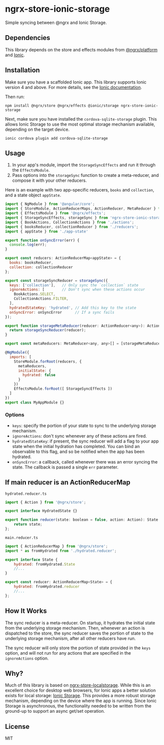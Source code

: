 # ngrx-store-ionic-storage

Simple syncing between @ngrx and Ionic Storage.

## Dependencies

This library depends on the store and effects modules from [@ngrx/platform](https://github.com/ngrx/platform) and [Ionic](https://ionicframework.com/docs/).

## Installation

Make sure you have a scaffolded Ionic app. This library supports Ionic version 4 and above. For more details, see the [Ionic documentation](https://ionicframework.com/docs/building/starting).

Then run:

```
npm install @ngrx/store @ngrx/effects @ionic/storage ngrx-store-ionic-storage
```

Next, make sure you have installed the `cordova-sqlite-storage` plugin. This allows Ionic Storage to use the most optimal storage mechanism available, depending on the target device.

```
ionic cordova plugin add cordova-sqlite-storage
```

## Usage

1. In your app's module, import the `StorageSyncEffects` and run it through the `EffectsModule`.
2. Pass options into the `storageSync` function to create a meta-reducer, and compose it with your other reducers.

Here is an example with two app-specific reducers, `books` and `collection`, and a state object `appState`.

``` js
import { NgModule } from '@angular/core';
import { StoreModule, ActionReducerMaps, ActionReducer, MetaReducer } from '@ngrx/store';
import { EffectsModule } from '@ngrx/effects';
import { StorageSyncEffects, storageSync } from 'ngrx-store-ionic-storage';
import { BookActions, CollectionActions } from './actions';
import { booksReducer, collectionReducer } from './reducers';
import { appState } from './app-state'

export function onSyncError(err) {
  console.log(err);
}

export const reducers: ActionReducerMap<appState> = {
  books: booksReducer,
  collection: collectionReducer
};

export const storageSyncReducer = storageSync({
  keys: ['collection'],   // Only sync the `collection` state
  ignoreActions: [        // Don't sync when these actions occur
    BookActions.SELECT,
    CollectionActions.FILTER,
  ],
  hydratedStateKey: 'hydrated', // Add this key to the state
  onSyncError: onSyncError      // If a sync fails
});

export function storageMetaReducer(reducer: ActionReducer<any>): ActionReducer<any, any> {
  return storageSyncReducer(reducer);
}

export const metaReducers: MetaReducer<any, any>[] = [storageMetaReducer];

@NgModule({
  imports: [
    StoreModule.forRoot(reducers, { 
      metaReducers,
      initialState: {
        hydrated: false
      }
    })
    EffectsModule.forRoot([ StorageSyncEffects ])
  ]
})
export class MyAppModule {}
```

### Options

- `keys`: specify the portion of your state to sync to the underlying storage mechanism.
- `ignoreActions`: don't sync whenever any of these actions are fired.
- `hydratedStateKey`: if present, the sync reducer will add a flag to your app state when the initial hydration has completed. You can bind an observable to this flag, and so be notified when the app has been hydrated.
- `onSyncError`: a callback, called whenever there was an error syncing the state. The callback is passed a single `err` parameter.

## If main reducer is an ActionReducerMap

`hydrated.reducer.ts`
```js
import { Action } from '@ngrx/store';

export interface HydratedState {}

export function reducer(state: boolean = false, action: Action): State {
    return state;
};
```

`main.reducer.ts`
```js
import { ActionReducerMap } from '@ngrx/store';
import * as fromHydrated from './hydrated.reducer';

export interface State {
    hydrated: fromHydrated.State
    //...
}

export const reducer: ActionReducerMap<State> = {
    hydrated: fromHydrated.reducer
    //...
};
```

## How It Works

The sync reducer is a meta-reducer. On startup, it hydrates the initial state from the underlying storage mechanism. Then, whenever an action is dispatched to the store, the sync reducer saves the portion of state to the underlying storage mechanism, after all other reducers have run.

The sync reducer will only store the portion of state provided in the `keys` option, and will not run for any actions that are specified in the `ignoreActions` option.

## Why?

Much of this library is based on [ngrx-store-localstorage](https://github.com/btroncone/ngrx-store-localstorage). While this is an excellent choice for desktop web browsers, for Ionic apps a better solution exists for local storage: [Ionic Storage](https://ionicframework.com/docs/building/storage). This provides a more robust storage mechanism, depending on the device where the app is running. Since Ionic Storage is asynchronous, the functionality needed to be written from the ground-up to support an async get/set operation.

## License

MIT
